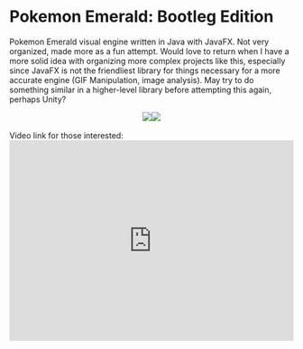 # Pokemon Emerald: Bootleg Edition
Pokemon Emerald visual engine written in Java with JavaFX. Not very organized, made more as a fun attempt. Would love to return when I have a more solid idea with organizing more complex projects like this, especially since JavaFX is not the friendliest library for things necessary for a more accurate engine (GIF Manipulation, image analysis). May try to do something similar in a higher-level library before attempting this again, perhaps Unity?
<div align="center"><img src="http://i.imgur.com/6oZ2kRW.png"/><img src="https://i.imgur.com/clwOvLE.png"/></div>
<br>
Video link for those interested: 
<div style="width:100%;height:0px;position:relative;padding-bottom:70.360%;"><iframe src="https://streamable.com/s/f4njo/atuyen" frameborder="0" width="100%" height="100%" allowfullscreen style="width:100%;height:100%;position:absolute;left:0px;top:0px;overflow:hidden;"></iframe></div>
